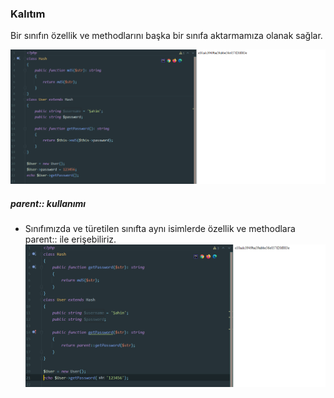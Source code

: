 ### Kalıtım
Bir sınıfın özellik ve methodlarını başka bir sınıfa aktarmamıza olanak sağlar.

![img_6.png](img_6.png)

##### parent:: kullanımı

- Sınıfımızda ve türetilen sınıfta aynı isimlerde özellik ve methodlara parent:: ile erişebiliriz.
![img_7.png](img_7.png)